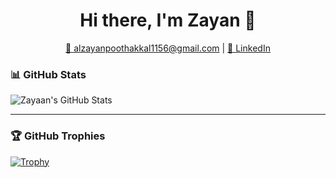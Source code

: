 <h1 align="center">Hi there, I'm Zayan 👋</h1>

<p align="center">
<!--   <a href="https://zayaan.tech">🌐 zayaan.tech</a> | -->
  <a href="mailto:zayaan@example.com">📧 alzayanpoothakkal1156@gmail.com</a> |
  <a href="https://www.linkedin.com/in/al-zayan-p-973359330">🔗 LinkedIn</a>
</p>



### 📊 GitHub Stats

![Zayaan's GitHub Stats](https://github-readme-stats.vercel.app/api?username=zayaaan-al&show_icons=true&theme=radical)

---

### 🏆 GitHub Trophies

[![Trophy](https://github-profile-trophy.vercel.app/?username=zayaaan-al&theme=darkhub&row=1&no-frame=true)](https://github.com/zayaaan-al)
